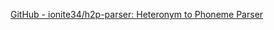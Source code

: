 [GitHub - ionite34/h2p-parser: Heteronym to Phoneme Parser](https://github.com/ionite34/h2p-parser)


